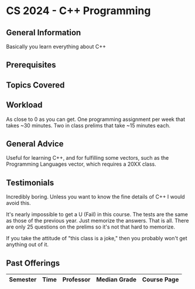 # CS 2024 - C++ Programming

## General Information
Basically you learn everything about C++

## Prerequisites

## Topics Covered

## Workload
As close to 0 as you can get. One programming assignment per week that takes ~30 minutes. Two in class prelims that take ~15 minutes each.

## General Advice
Useful for learning C++, and for fulfilling some vectors, such as the Programming Languages vector, which requires a 20XX class.

## Testimonials
Incredibly boring. Unless you want to know the fine details of C++ I would avoid this.

It's nearly impossible to get a U (Fail) in this course. The tests are the same as those of the previous year. Just memorize the answers. That is all. There are only 25 questions on the prelims so it's not that hard to memorize.

If you take the attitude of "this class is a joke," then you probably won't get anything out of it.

## Past Offerings
| Semester | Time | Professor | Median Grade | Course Page | 
| --- | --- | --- | --- | --- |
